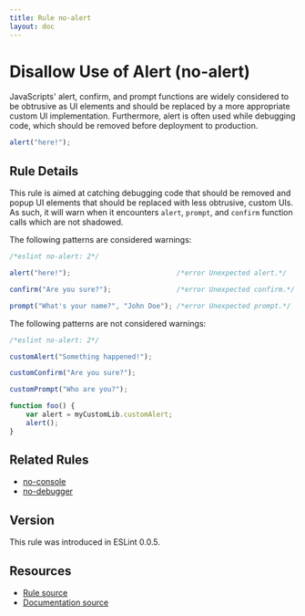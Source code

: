 ```yaml
---
title: Rule no-alert
layout: doc
---
```

<!-- Note: No pull requests accepted for this file. See README.md in the root directory for details. -->
# Disallow Use of Alert (no-alert)

JavaScripts' alert, confirm, and prompt functions are widely considered to be obtrusive as UI elements and should be replaced by a more appropriate custom UI implementation. Furthermore, alert is often used while debugging code, which should be removed before deployment to production.

```js
alert("here!");
```

## Rule Details

This rule is aimed at catching debugging code that should be removed and popup UI elements that should be replaced with less obtrusive, custom UIs. As such, it will warn when it encounters `alert`, `prompt`, and `confirm` function calls which are not shadowed.

The following patterns are considered warnings:

```js
/*eslint no-alert: 2*/

alert("here!");                          /*error Unexpected alert.*/

confirm("Are you sure?");                /*error Unexpected confirm.*/

prompt("What's your name?", "John Doe"); /*error Unexpected prompt.*/
```

The following patterns are not considered warnings:

```js
/*eslint no-alert: 2*/

customAlert("Something happened!");

customConfirm("Are you sure?");

customPrompt("Who are you?");

function foo() {
    var alert = myCustomLib.customAlert;
    alert();
}
```

## Related Rules

* [no-console](no-console)
* [no-debugger](no-debugger)

## Version

This rule was introduced in ESLint 0.0.5.

## Resources

* [Rule source](https://github.com/eslint/eslint/tree/master/lib/rules/no-alert.js)
* [Documentation source](https://github.com/eslint/eslint/tree/master/docs/rules/no-alert.md)

